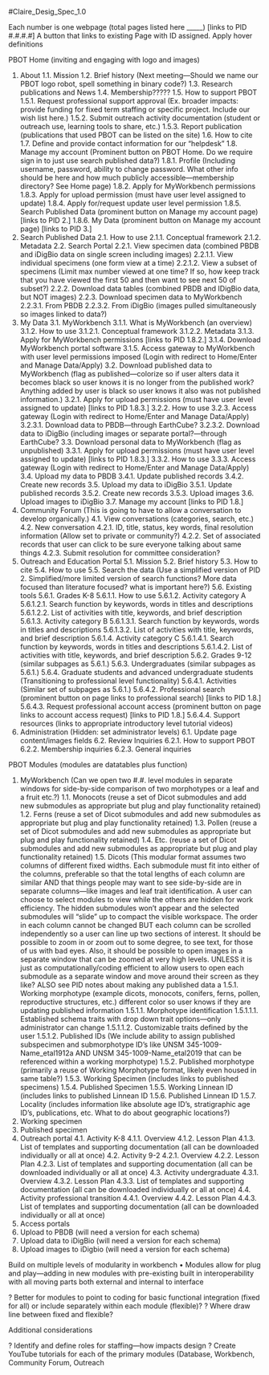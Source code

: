 #Claire_Desig_Spec_1.0


Each number is one webpage (total pages listed here _____)
[links to PID #.#.#.#] A button that links to existing Page with ID assigned.
Apply hover definitions




PBOT Home (inviting and engaging with logo and images)
1.	About
1.1.	Mission
1.2.	Brief history (Next meeting—Should we name our PBOT logo robot, spell something in binary code?)
1.3.	Research publications and News
1.4.	Membership?????
1.5.	How to support PBOT
1.5.1.	Request professional support approval (Ex. broader impacts: provide funding for fixed term staffing or specific project. Include our wish list here.)
1.5.2.	Submit outreach activity documentation (student or outreach use, learning tools to share, etc.)
1.5.3.	Report publication (publications that used PBOT can be listed on the site)
1.6.	How to cite
1.7.	Define and provide contact information for our “helpdesk”
1.8.	Manage my account (Prominent button on PBOT Home. Do we require sign in to just use search published data?)
1.8.1.	Profile (Including username, password, ability to change password. What other info should be here and how much publicly accessible—membership directory? See Home page)
1.8.2.	Apply for MyWorkbench permissions
1.8.3.	Apply for upload permission (must have user level assigned to update)
1.8.4.	Apply for/request update user level permission
1.8.5.	Search Published Data (prominent button on Manage my account page) [links to PID 2.] 
1.8.6.	My Data (prominent button on Manage my account page) [links to PID 3.]
2.	Search Published Data
2.1.	How to use
2.1.1.	Conceptual framework
2.1.2.	Metadata
2.2.	Search Portal
2.2.1.	View specimen data (combined PBDB and iDigBio data on single screen including images)
2.2.1.1.	View individual specimens (one form view at a time)
2.2.1.2.	View a subset of specimens (Limit max number viewed at one time? If so, how keep track that you have viewed the first 50 and then want to see next 50 of subset?)
2.2.2.	Download data tables (combined PBDB and IDigBio data, but NOT images)
2.2.3.	Download specimen data to MyWorkbench
2.2.3.1.	From PBDB
2.2.3.2.	From iDigBio (images pulled simultaneously so images linked to data?)
3.	My Data
3.1.	MyWorkbench
3.1.1.	What is MyWorkbench (an overview)
3.1.2.	How to use
3.1.2.1.	Conceptual framework
3.1.2.2.	Metadata
3.1.3.	Apply for MyWorkbench permissions [links to PID 1.8.2.]
3.1.4.	Download MyWorkbench portal software
3.1.5.	Access gateway to MyWorkbench with user level permissions imposed (Login with redirect to Home/Enter and Manage Data/Apply)
3.2.	Download published data to MyWorkbench (flag as published—colorize so if user alters data it becomes black so user knows it is no longer from the published work? Anything added by user is black so user knows it also was not published information.)
3.2.1.	Apply for upload permissions (must have user level assigned to update) [links to PID 1.8.3.]
3.2.2.	How to use
3.2.3.	Access gateway (Login with redirect to Home/Enter and Manage Data/Apply)
3.2.3.1.	Download data to PBDB—through EarthCube?
3.2.3.2.	Download data to iDigBio (including images or separate portal?—through EarthCube?
3.3.	Download personal data to MyWorkbench (flag as unpublished)
3.3.1.	Apply for upload permissions (must have user level assigned to update) [links to PID 1.8.3.]
3.3.2.	How to use
3.3.3.	Access gateway (Login with redirect to Home/Enter and Manage Data/Apply)
3.4.	Upload my data to PBDB
3.4.1.	Update published records
3.4.2.	Create new records
3.5.	Upload my data to iDigBio
3.5.1.	Update published records
3.5.2.	Create new records
3.5.3.	Upload images
3.6.	Upload images to iDigBio
3.7.	Manage my account [links to PID 1.8.]
4.	Community Forum (This is going to have to allow a conversation to develop organically.)
4.1.	View conversations (categories, search, etc.)
4.2.	New conversation
4.2.1.	ID, title, status, key words, final resolution information (Allow set to private or community?)
4.2.2.	Set of associated records that user can click to be sure everyone talking about same things
4.2.3.	Submit resolution for committee consideration?
5.	Outreach and Education Portal
5.1.	Mission
5.2.	Brief history
5.3.	How to cite
5.4.	How to use
5.5.	Search the data (Use a simplified version of PID 2. Simplified/more limited version of search functions?
 More data focused than literature focused? what is important here?)
5.6.	Existing tools 
5.6.1.	Grades K-8
5.6.1.1.	How to use
5.6.1.2.	Activity category A
5.6.1.2.1.	Search function by keywords, words in titles and descriptions
5.6.1.2.2.	List of activities with title, keywords, and brief description 
5.6.1.3.	Activity category B
5.6.1.3.1.	Search function by keywords, words in titles and descriptions
5.6.1.3.2.	List of activities with title, keywords, and brief description 
5.6.1.4.	Activity category C
5.6.1.4.1.	Search function by keywords, words in titles and descriptions
5.6.1.4.2.	List of activities with title, keywords, and brief description
5.6.2.	Grades 9-12 (similar subpages as 5.6.1.)
5.6.3.	Undergraduates (similar subpages as 5.6.1.)
5.6.4.	Graduate students and advanced undergraduate students (Transitioning to professional level functionality)
5.6.4.1.	Activities (Similar set of subpages as 5.6.1.)
5.6.4.2.	Professional search (prominent button on page links to professional search) [links to PID 1.8.]
5.6.4.3.	Request professional account access (prominent button on page links to account access request) [links to PID 1.8.] 
5.6.4.4.	Support resources (links to appropriate introductory level tutorial videos)
6.	Administration (Hidden: set administrator levels)
6.1.	Update page content/images fields
6.2.	Review Inquiries
6.2.1.	How to support PBOT
6.2.2.	Membership inquiries
6.2.3.	General inquiries





PBOT Modules (modules are datatables plus function)
1.	MyWorkbench (Can we open two #.#. level modules in separate windows for side-by-side comparison of two morphotypes or a leaf and a fruit etc.?)
1.1.	Monocots (reuse a set of Dicot submodules and add new submodules as appropriate but plug and play functionality retained)
1.2.	Ferns (reuse a set of Dicot submodules and add new submodules as appropriate but plug and play functionality retained)
1.3.	Pollen (reuse a set of Dicot submodules and add new submodules as appropriate but plug and play functionality retained)
1.4.	Etc. (reuse a set of Dicot submodules and add new submodules as appropriate but plug and play functionality retained)
1.5.	Dicots
(This modular format assumes two columns of different fixed widths. Each submodule must fit into either of the columns, preferable so that the total lengths of each column are similar AND that things people may want to see side-by-side are in separate columns—like images and leaf trait identification. A user can choose to select modules to view while the others are hidden for work efficiency. The hidden submodules won’t appear and the selected submodules will “slide” up to compact the visible workspace. The order in each column cannot be changed BUT each column can be scrolled independently so a user can line up two sections of interest. It should be possible to zoom in or zoom out to some degree, to see text, for those of us with bad eyes. Also, it should be possible to open images in a separate window that can be zoomed at very high levels. UNLESS it is just as computationally/coding efficient to allow users to open each submodule as a separate window and move around their screen as they like? ALSO see PID notes about making any published data a
1.5.1.	Working morphotype (example dicots, monocots, conifers, ferns, pollen, reproductive structures, etc.)
different color so user knows if they are updating published information
1.5.1.1.	Morphotype identification
1.5.1.1.1.	Established schema traits with drop down trait options—only administrator can change
1.5.1.1.2.	Customizable traits defined by the user
1.5.1.2.	Published IDs (We include ability to assign published subspecimen and submorphotype ID’s like UNSM 345-1009-Name_etal1912a AND UNSM 345-1009-Name_etal2019 that can be referenced within a working morphotype)
1.5.2.	Published morphotype (primarily a reuse of Working Morphotype format, likely even housed in same table?)
1.5.3.	Working Specimen (includes links to published specimens)
1.5.4.	Published Specimen
1.5.5.	Working Linnean ID (includes links to published Linnean ID
1.5.6.	Published Linnean ID
1.5.7.	Locality (includes information like absolute age ID’s, stratigraphic age ID’s, publications, etc. What to do about geographic locations?)
2.	Working specimen
3.	Published specimen
4.	Outreach portal
4.1.	Activity K-8
4.1.1.	Overview
4.1.2.	Lesson Plan
4.1.3.	List of templates and supporting documentation (all can be downloaded individually or all at once)
4.2.	Activity 9-2
4.2.1.	Overview
4.2.2.	Lesson Plan
4.2.3.	List of templates and supporting documentation (all can be downloaded individually or all at once)
4.3.	Activity undergraduate
4.3.1.	Overview
4.3.2.	Lesson Plan
4.3.3.	List of templates and supporting documentation (all can be downloaded individually or all at once)
4.4.	Activity professional transition
4.4.1.	Overview
4.4.2.	Lesson Plan
4.4.3.	List of templates and supporting documentation (all can be downloaded individually or all at once)
5.	Access portals
6.	Upload to PBDB (will need a version for each schema)
7.	Upload data to iDigBio (will need a version for each schema)
8.	Upload images to iDigbio (will need a version for each schema)


Build on multiple levels of modularity in workbench
•	Modules allow for plug and play—adding in new modules with pre-existing built in interoperability with all moving parts both external and internal to interface

?	Better for modules to point to coding for basic functional integration (fixed for all) or include separately within each module (flexible)?
?	Where draw line between fixed and flexible?


Additional considerations

?	Identify and define roles for staffing—how impacts design
?	Create YouTube tutorials for each of the primary modules (Database, Workbench, Community Forum, Outreach
